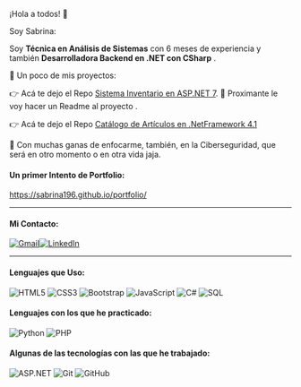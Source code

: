 ¡Hola a todos! 👋

Soy Sabrina:

 Soy **Técnica en Análisis de Sistemas** con 6 meses de experiencia y también **Desarrolladora Backend en .NET con CSharp** .

 :memo: Un poco de mis proyectos:

:point_right: Acá te dejo el Repo [Sistema Inventario en ASP.NET 7](https://github.com/Sabrina196/SistemaInventarioV7:// "Sistema Inventario").
:rocket: Proximante le voy hacer un Readme al proyecto .

:point_right: Acá te dejo el Repo [Catálogo de Artículos en .NetFramework 4.1](https://github.com/Sabrina196/catalogo_de_articulos)

:speech_balloon: Con muchas ganas de enfocarme, también, en la Ciberseguridad, que será en otro momento o en otra vida jaja.


####  Un primer Intento de Portfolio:

https://sabrina196.github.io/portfolio/

------------
#### Mi Contacto:


[![Gmail](https://img.shields.io/badge/-GMAIL-D14836?style=for-the-badge&logo=gmail&logoColor=white)](mailto:sabrinapatri96@gmail.com)[![LinkedIn](https://img.shields.io/badge/-LINKEDIN-0077B5?style=for-the-badge&logo=linkedin&logoColor=white)](https://www.linkedin.com/in/sabrinapatri96/)


------------


####  Lenguajes que Uso:



![HTML5](https://img.shields.io/badge/-HTML5-000000?style=flat&logo=html5)
![CSS3](https://img.shields.io/badge/-CSS3-000000?style=flat&logo=CSS3)
![Bootstrap](https://img.shields.io/badge/-Bootstrap-000000?style=flat&logo=bootstrap)
![JavaScript](https://img.shields.io/badge/-JavaScript-000000?style=flat&logo=javascript)
![C#](https://img.shields.io/badge/-CSharp-000000?style=flat&logo=CSharp)
![SQL](https://img.shields.io/badge/-SQL-000000?style=flat&logo=postgresql)

#### Lenguajes con los que he practicado:
![Python](https://img.shields.io/badge/-Python-000000?style=flat&logo=python)
![PHP](https://img.shields.io/badge/-PHP-000000?style=flat&logo=php)

#### Algunas de las tecnologías con las que he trabajado:

![ASP.NET](https://img.shields.io/badge/-.NET-000000?style=flat&logo=.NET)
![Git](https://img.shields.io/badge/-Git-222222?style=flat&logo=git&logoColor=F05032)
![GitHub](https://img.shields.io/badge/-GitHub-222222?style=flat&logo=github&logoColor=181717)
